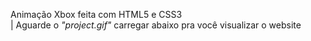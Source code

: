 Animação Xbox feita com HTML5 e CSS3<br>
| Aguarde o <i>"project.gif"</i> carregar abaixo pra você visualizar o website

